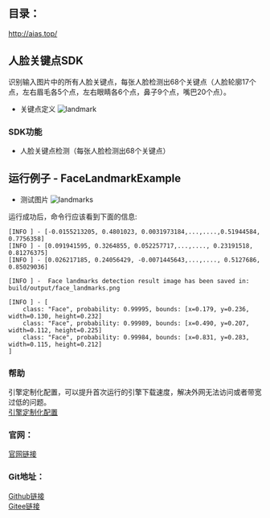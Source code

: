 ## 目录：
http://aias.top/

## 人脸关键点SDK
识别输入图片中的所有人脸关键点，每张人脸检测出68个关键点（人脸轮廓17个点，左右眉毛各5个点，左右眼睛各6个点，鼻子9个点，嘴巴20个点）。

- 关键点定义
![landmark](https://aias-home.oss-cn-beijing.aliyuncs.com/AIAS/face_landmark_sdk/face_landmark.jpeg)

### SDK功能
- 人脸关键点检测（每张人脸检测出68个关键点）

## 运行例子 - FaceLandmarkExample
- 测试图片
![landmarks](https://aias-home.oss-cn-beijing.aliyuncs.com/AIAS/face_landmark_sdk/face-landmarks.png)

运行成功后，命令行应该看到下面的信息:
```text
[INFO ] - [-0.0155213205, 0.4801023, 0.0031973184,...,....,0.51944584, 0.7756358]
[INFO ] - [0.091941595, 0.3264855, 0.052257717,...,...., 0.23191518, 0.81276375]
[INFO ] - [0.026217185, 0.24056429, -0.0071445643,...,...., 0.5127686, 0.85029036]

[INFO ] -  Face landmarks detection result image has been saved in: build/output/face_landmarks.png

[INFO ] - [
	class: "Face", probability: 0.99995, bounds: [x=0.179, y=0.236, width=0.130, height=0.232]
	class: "Face", probability: 0.99989, bounds: [x=0.490, y=0.207, width=0.112, height=0.225]
	class: "Face", probability: 0.99984, bounds: [x=0.831, y=0.283, width=0.115, height=0.212]
]
```


### 帮助 
引擎定制化配置，可以提升首次运行的引擎下载速度，解决外网无法访问或者带宽过低的问题。         
[引擎定制化配置](http://aias.top/engine_cpu.html)

### 官网：
[官网链接](http://www.aias.top/)

### Git地址：   
[Github链接](https://github.com/mymagicpower/AIAS)    
[Gitee链接](https://gitee.com/mymagicpower/AIAS)   

